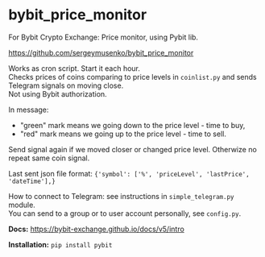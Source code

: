 # bybit_price_monitor

For Bybit Crypto Exchange: Price monitor, using Pybit lib.

https://github.com/sergeymusenko/bybit_price_monitor

Works as cron script. Start it each hour.<br/>
Checks prices of coins comparing to price levels in `coinlist.py` and sends Telegram signals on moving close.<br/>
Not using Bybit authorization.

In message:

- "green" mark means we going down to the price level - time to buy,
- "red" mark means we going up to the price level - time to sell.

Send signal again if we moved closer or changed price level. Otherwize no repeat same coin signal.

Last sent json file format: `{'symbol': ['%', 'priceLevel', 'lastPrice', 'dateTime'],}`

How to connect to Telegram: see instructions in `simple_telegram.py` module.<br/>
You can send to a group or to user account personally, see `config.py`.

**Docs:** https://bybit-exchange.github.io/docs/v5/intro

**Installation:** `pip install pybit`

